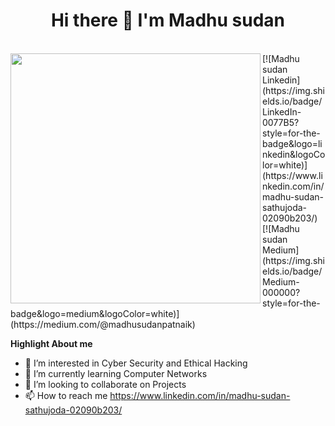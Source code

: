 
<h1 align="center">Hi there 👋 I'm Madhu sudan</h1>
<br />
<img align="left" src="https://img.shields.io/badge/LinkedIn-0077B5?style=for-the-badge&logo=linkedin&logoColor=white" width="400">
[![Madhu sudan Linkedin](https://img.shields.io/badge/LinkedIn-0077B5?style=for-the-badge&logo=linkedin&logoColor=white)](https://www.linkedin.com/in/madhu-sudan-sathujoda-02090b203/)
[![Madhu sudan Medium](https://img.shields.io/badge/Medium-000000?style=for-the-badge&logo=medium&logoColor=white)](https://medium.com/@madhusudanpatnaik)

**Highlight About me**
- 👀 I’m interested in Cyber Security and Ethical Hacking
- 🌱 I’m currently learning Computer Networks
- 💞️ I’m looking to collaborate on Projects 
- 📫 How to reach me https://www.linkedin.com/in/madhu-sudan-sathujoda-02090b203/

<!---
madhusudhanpatnaik/madhusudhanpatnaik is a ✨ special ✨ repository because its `README.md` (this file) appears on your GitHub profile.
You can click the Preview link to take a look at your changes.
--->
